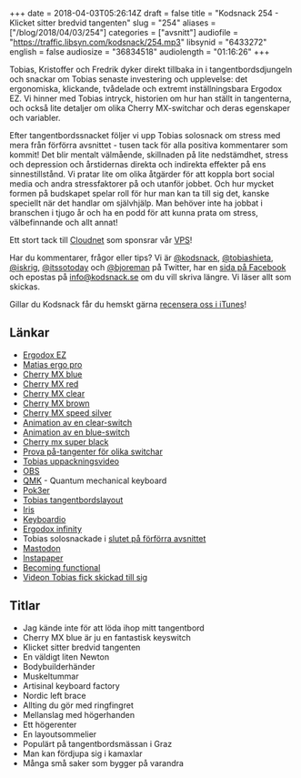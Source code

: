 +++
date = 2018-04-03T05:26:14Z
draft = false
title = "Kodsnack 254 - Klicket sitter bredvid tangenten"
slug = "254"
aliases = ["/blog/2018/04/03/254"]
categories = ["avsnitt"]
audiofile = "https://traffic.libsyn.com/kodsnack/254.mp3"
libsynid = "6433272"
english = false
audiosize = "36834518"
audiolength = "01:16:26"
+++

Tobias, Kristoffer och Fredrik dyker direkt tillbaka in i tangentbordsdjungeln och snackar om Tobias senaste investering och upplevelse: det ergonomiska, klickande, tvådelade och extremt inställningsbara Ergodox EZ. Vi hinner med Tobias intryck, historien om hur han ställt in tangenterna, och också lite detaljer om olika Cherry MX-switchar och deras egenskaper och variabler.

Efter tangentbordssnacket följer vi upp Tobias solosnack om stress med mera från förförra avsnittet - tusen tack för alla positiva kommentarer som kommit! Det blir mentalt välmående, skillnaden på lite nedstämdhet, stress och depression och årstidernas direkta och indirekta effekter på ens sinnestillstånd. Vi pratar lite om olika åtgärder för att koppla bort social media och andra stressfaktorer på och utanför jobbet. Och hur mycket formen på budskapet spelar roll för hur man kan ta till sig det, kanske speciellt när det handlar om självhjälp. Man behöver inte ha jobbat i branschen i tjugo år och ha en podd för att kunna prata om stress, välbefinnande och allt annat!

Ett stort tack till [Cloudnet](http://www.cloudnet.se) som sponsrar vår [VPS](http://en.wikipedia.org/wiki/Virtual_private_server)!

Har du kommentarer, frågor eller tips? Vi är [@kodsnack](https://www.twitter.com/kodsnack), [@tobiashieta](https://www.twitter.com/tobiashieta), [@iskrig](https://www.twitter.com/iskrig), [@itssotoday](https://twitter.com/itssotoday) och [@bjoreman](https://www.twitter.com/bjoreman) på Twitter, har en [sida på Facebook](https://www.facebook.com/kodsnack) och epostas på [info@kodsnack.se](mailto:info@kodsnack.se) om du vill skriva längre. Vi läser allt som skickas.

Gillar du Kodsnack får du hemskt gärna [recensera oss i iTunes](http://itunes.apple.com/se/podcast/kodsnack/id561631498?l=en)!

## Länkar ##
* [Ergodox EZ](https://ergodox-ez.com/)
* [Matias ergo pro](http://matias.ca/ergopro/pc/)
* [Cherry MX blue](https://deskthority.net/wiki/Cherry_MX_Blue)
* [Cherry MX red](https://deskthority.net/wiki/Cherry_MX_Red)
* [Cherry MX clear](https://deskthority.net/wiki/Cherry_MX_Clear)
* [Cherry MX brown](https://deskthority.net/wiki/Cherry_MX_Brown)
* [Cherry MX speed silver](https://deskthority.net/wiki/Cherry_MX_Speed_Silver)
* [Animation av en clear-switch](http://www.keyboardco.com/blog/wp-content/uploads/2012/10/Clear.gif)
* [Animation av en blue-switch](http://www.keyboardco.com/blog/wp-content/uploads/2012/10/Blue.gif)
* [Cherry mx super black](https://deskthority.net/wiki/Cherry_MX_Super_Black)
* [Prova på-tangenter för olika switchar](https://www.amazon.com/WASD-6-Key-Cherry-Switch-Tester/dp/B00AZQKCD4)
* [Tobias uppackningsvideo](https://www.twitch.tv/videos/243049793)
* [OBS](https://obsproject.com/)
* [QMK](https://docs.qmk.fm/) - Quantum mechanical keyboard
* [Pok3er](http://www.vortexgear.tw/vortex2_3.asp?kind=47&kind2=220&sn=3&so3=open)
* [Tobias tangentbordslayout](https://github.com/tru/qmk_firmware/blob/tobias_blowrak_programmer/keyboards/ergodox_ez/keymaps/blowrak_programming/keymap.c)
* [Iris](https://keeb.io/products/iris-keyboard-split-ergonomic-keyboard?variant=2650673709086)
* [Keyboardio](https://shop.keyboard.io/)
* [Ergodox infinity](https://input.club/devices/infinity-ergodox/)
* Tobias solosnackade i [slutet på förförra avsnittet](https://kodsnack.se/252/)
* [Mastodon](https://en.wikipedia.org/wiki/Mastodon_%28software%29)
* [Instapaper](https://en.wikipedia.org/wiki/Instapaper)
* [Becoming functional](http://shop.oreilly.com/product/0636920030331.do)
* [Videon Tobias fick skickad till sig](https://youtu.be/IdTMDpizis8)

## Titlar ##
* Jag kände inte för att löda ihop mitt tangentbord
* Cherry MX blue är ju en fantastisk keyswitch
* Klicket sitter bredvid tangenten
* En väldigt liten Newton
* Bodybuilderhänder
* Muskeltummar
* Artisinal keyboard factory
* Nordic left brace
* Allting du gör med ringfingret
* Mellanslag med högerhanden
* Ett högerenter
* En layoutsommelier
* Populärt på tangentbordsmässan i Graz
* Man kan fördjupa sig i kamaxlar
* Många små saker som bygger på varandra
